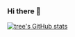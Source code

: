 ### Hi there 👋

<!--
**jara1998/jara1998** is a ✨ _special_ ✨ repository because its `README.md` (this file) appears on your GitHub profile.

Here are some ideas to get you started:

- 🔭 I’m currently working on ...
- 🌱 I’m currently learning ...
- 👯 I’m looking to collaborate on ...
- 🤔 I’m looking for help with ...
- 💬 Ask me about ...
- 📫 How to reach me: ...
- 😄 Pronouns: ...
- ⚡ Fun fact: ...
-->


[![tree's GitHub stats](https://github-readme-stats.vercel.app/api?username=jara1998&hide=contribs,prs&show_icons=true&theme=radical)](https://github.com/anuraghazra/github-readme-stats)
